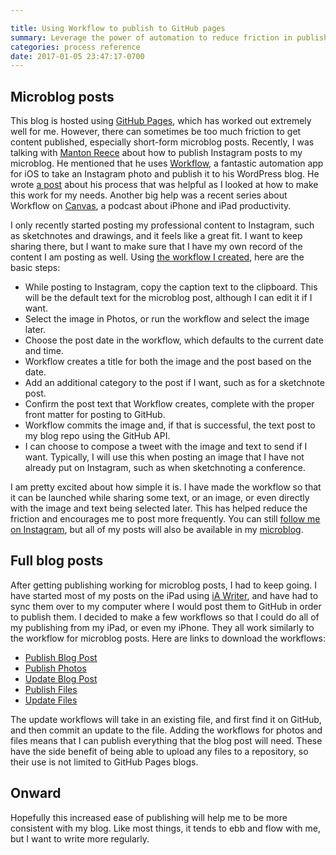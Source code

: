 ```yaml
---

title: Using Workflow to publish to GitHub pages
summary: Leverage the power of automation to reduce friction in publishing from anywhere
categories: process reference
date: 2017-01-05 23:47:17-0700
---
```


## Microblog posts
This blog is hosted using [GitHub Pages](https://pages.github.com/), which has worked out extremely well for me. However, there can sometimes be too much friction to get content published, especially short-form microblog posts. Recently, I was talking with [Manton Reece](http://manton.org/) about how to publish Instagram posts to my microblog. He mentioned that he uses [Workflow](https://workflow.is/), a fantastic automation app for iOS to take an Instagram photo and publish it to his WordPress blog. He wrote [a post](http://www.manton.org/2016/03/blogging-your-photos.html) about his process that was helpful as I looked at how to make this work for my needs. Another big help was a recent series about Workflow on [Canvas](https://www.relay.fm/canvas), a podcast about iPhone and iPad productivity.

I only recently started posting my professional content to Instagram, such as sketchnotes and drawings, and it feels like a great fit. I want to keep sharing there, but I want to make sure that I have my own record of the content I am posting as well. Using [the workflow I created](/resources/microblog-post-to-github.wflow), here are the basic steps:

- While posting to Instagram, copy the caption text to the clipboard. This will be the default text for the microblog post, although I can edit it if I want.
- Select the image in Photos, or run the workflow and select the image later.
- Choose the post date in the workflow, which defaults to the current date and time.
- Workflow creates a title for both the image and the post based on the date.
- Add an additional category to the post if I want, such as for a sketchnote post.
- Confirm the post text that Workflow creates, complete with the proper front matter for posting to GitHub.
- Workflow commits the image and, if that is successful, the text post to my blog repo using the GitHub API.
- I can choose to compose a tweet with the image and text to send if I want. Typically, I will use this when posting an image that I have not already put on Instagram, such as when sketchnoting a conference.

I am pretty excited about how simple it is. I have made the workflow so that it can be launched while sharing some text, or an image, or even directly with the image and text being selected later. This has helped reduce the friction and encourages me to post more frequently. You can still [follow me on Instagram](https://www.instagram.com/bsndesign/), but all of my posts will also be available in my [microblog](/microblog/).


## Full blog posts
After getting publishing working for microblog posts, I had to keep going. I have started most of my posts on the iPad using [iA Writer](https://ia.net/writer/), and have had to sync them over to my computer where I would post them to GitHub in order to publish them. I decided to make a few workflows so that I could do all of my publishing from my iPad, or even my iPhone. They all work similarly to the workflow for microblog posts. Here are links to download the workflows:

- [Publish Blog Post](/resources/publish-blog-post-to-github.wflow)
- [Publish Photos](/resources/publish-photos-to-github.wflow)
- [Update Blog Post](/resources/update-blog-post-on-github.wflow)
- [Publish Files](/resources/publish-files-to-github.wflow)
- [Update Files](/resources/update-files-on-github.wflow)

The update workflows will take in an existing file, and first find it on GitHub, and then commit an update to the file. Adding the workflows for photos and files means that I can publish everything that the blog post will need. These have the side benefit of being able to upload any files to a repository, so their use is not limited to GitHub Pages blogs.


## Onward
Hopefully this increased ease of publishing will help me to be more consistent with my blog. Like most things, it tends to ebb and flow with me, but I want to write more regularly.
